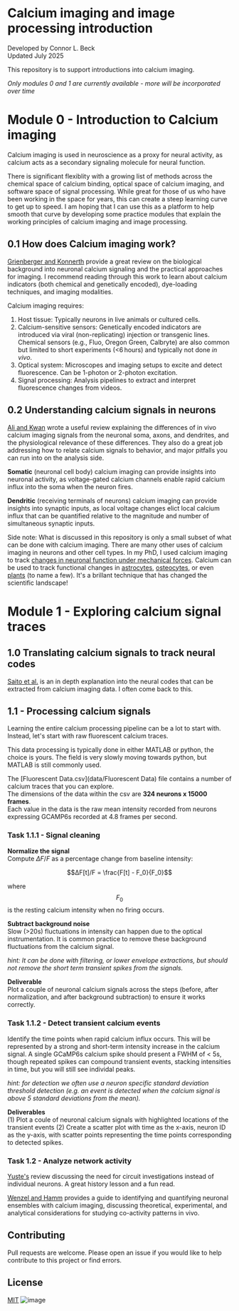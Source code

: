 # Calcium imaging and image processing introduction

Developed by Connor L. Beck\
Updated July 2025

This repository is to support introductions into calcium imaging.

*Only modules 0 and 1 are currently available - more will be incorporated over time*

# Module 0 -  Introduction to Calcium imaging

Calcium imaging is used in neuroscience as a proxy for neural activity, as calcium acts as a secondary signaling molecule for neural function.

There is significant flexiblity with a growing list of methods across the chemical space of calcium binding, optical space of calcium imaging, and software space of signal processing. While great for those of us who have been working in the space for years, this can create a steep learning curve to get up to speed. I am hoping that I can use this as a platform to help smooth that curve by developing some practice modules that explain the working principles of calcium imaging and image processing.


## 0.1 How does Calcium imaging work?
[Grienberger and Konnerth](papers/Grienberger_Konnerth-Calcium) provide a great review on the biological background into neuronal calcium signaling and the practical approaches for imaging. I recommend reading through this work to learn about calcium indicators (both chemical and genetically encoded), dye-loading techniques, and imaging modalities.

Calcium imaging requires:
1. Host tissue: Typically neurons in live animals or cultured cells.
2. Calcium-sensitive sensors: Genetically encoded indicators are introduced via viral (non-replicating) injection or transgenic lines. Chemical sensors (e.g., Fluo, Oregon Green, Calbryte) are also common but limited to short experiments (<6 hours) and typically not done *in vivo*.
3. Optical system: Microscopes and imaging setups to excite and detect fluorescence. Can be 1-photon or 2-photon excitation.
4. Signal processing: Analysis pipelines to extract and interpret fluorescence changes from videos.

## 0.2 Understanding calcium signals in neurons
[Ali and Kwan](papers/Ali_andKwan-CalciumToBehavior) wrote a useful review explaining the differences of in vivo calcium imaging signals from the neuronal soma, axons, and dendrites, and the physiological relevance of these differences. They also do a great job addressing how to relate calcium signals to behavior, and major pitfalls you can run into on the analysis side.

**Somatic** (neuronal cell body) calcium imaging can provide insights into neuronal activity, as voltage-gated calcium channels enable rapid calcium influx into the soma when the neuron fires.

**Dendritic** (receiving terminals of neurons) calcium imaging can provide insights into synaptic inputs, as local voltage changes elict local calcium influx that can be quantified relative to the magnitude and number of simultaneous synaptic inputs.

Side note: What is discussed in this repository is only a small subset of what can be done with calcium imaging. There are many other uses of calcium imaging in neurons and other cell types. In my PhD, I used calcium imaging to track [changes in neuronal function under mechanical forces](https://onlinelibrary.wiley.com/doi/full/10.1002/smll.202406678). Calcium can be used to track functional changes in [astrocytes](https://www.cell.com/cell-reports/fulltext/S2211-1247(22)01100-7?dgcid=raven_jbs_etoc_email), [osteocytes](https://www.pnas.org/doi/10.1073/pnas.1707863114), or even [plants](https://www.cell.com/trends/plant-science/fulltext/S1360-1385(23)00233-9) (to name a few). It's a brillant technique that has changed the scientific landscape!

# Module 1 - Exploring calcium signal traces


## 1.0 Translating calcium signals to track neural codes
[Saito et al.](papers/Saito_etal-NeuralCode2P) is an in depth explanation into the neural codes that can be extracted from calcium imaging data. I often come back to this.


## 1.1 - Processing calcium signals
Learning the entire calcium processing pipeline can be a lot to start with.\
Instead, let's start with raw fluorescent calcium traces.

This data processing is typically done in either MATLAB or python, the choice is yours. The field is very slowly moving towards python, but MATLAB is still commonly used.

The [Fluorescent Data.csv](data/Fluorescent Data) file contains a number of calcium traces that you can explore.\
The dimensions of the data within the csv are **324 neurons x 15000 frames**.\
Each value in the data is the raw mean intensity recorded from neurons expressing GCAMP6s recorded at 4.8 frames per second.

### Task 1.1.1 - Signal cleaning
**Normalize the signal**\
Compute	$ΔF/F$ as a percentage change from baseline intensity:

$$ΔF[t]/F = \frac{F[t] - F_0}{F_0}$$  
    
where $$F_0$$ is the resting calcium intensity when no firing occurs.
    
**Subtract background noise**\
Slow (>20s) fluctuations in intensity can happen due to the optical instrumentation. It is common practice to remove these background fluctuations from the calcium signal.

*hint: It can be done with filtering, or lower envelope extractions, but should not remove the short term transient spikes from the signals.*

**Deliverable**\
Plot a couple of neuronal calcium signals across the steps (before, after normalization, and after background subtraction) to ensure it works correctly.

### Task 1.1.2 - Detect transient calcium events
Identify the time points when rapid calcium influx occurs. This will be represented by a strong and short-term intensity increase in the calcium signal. A single GCaMP6s calcium spike should present a FWHM of < 5s, though repeated spikes can compound transient events, stacking intensities in time, but you will still see individal peaks.

*hint: for detection we often use a neuron specific standard deviation threshold detection (e.g. an event is detected when the calcium signal is above 5 standard deviations from the mean).*

**Deliverables**\
(1) Plot a coule of neuronal calcium signals with highlighted locations of the transient events
(2) Create a scatter plot with time as the x-axis, neuron ID as the y-axis, with scatter points representing the time points corresponding to detected spikes.

### Task 1.2 - Analyze network activity

[Yuste's](papers/Yuste-NeurontoNetwork) review discussing the need for circuit investigations instead of individual neurons. A great history lesson and a fun read.

[Wenzel and Hamm](papers/Wenzel_and_Hamm-Ensembles) provides a guide to identifying and quantifying neuronal ensembles with calcium imaging, discussing theoretical, experimental, and analytical considerations for studying co-activity patterns in vivo.


## Contributing

Pull requests are welcome. Please open an issue if you would like to help contribute to this project or find errors.

## License

[MIT](https://choosealicense.com/licenses/mit/)
![image](https://github.com/user-attachments/assets/9d884419-fe78-4dfa-b9ed-a09382fb35e2)
